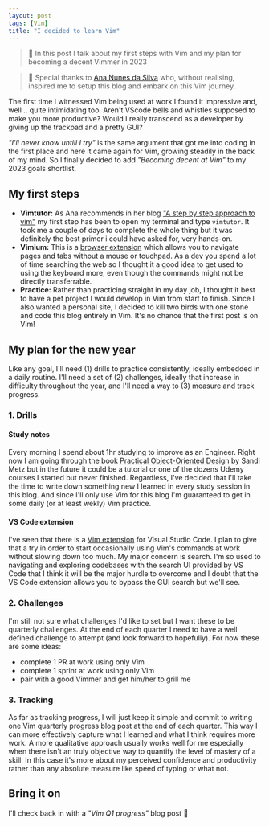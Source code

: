 ```yaml
---
layout: post
tags: [Vim]
title: "I decided to learn Vim"
---
```

> **🎯** In this post I talk about my first steps with Vim and my plan for becoming a decent Vimmer in 2023 

> **🙏** Special thanks to [Ana Nunes da Silva](https://www.ananunesdasilva.com/) who, without realising, inspired me to setup this blog and embark on this Vim journey.

The first time I witnessed Vim being used at work I found it impressive and, well .. quite intimidating too. Aren't VScode bells and whistles supposed to make you more productive? Would I really transcend as a developer by giving up the trackpad and a pretty GUI? 

_"I'll never know untill I try"_ is the same argument that got me into coding in the first place and here it came again for Vim, growing steadily in the back of my mind. So I finally decided to add _"Becoming decent at Vim"_ to my 2023 goals shortlist. 

## My first steps

- **Vimtutor:** As Ana recommends in her blog ["A step by step approach to vim"](https://www.ananunesdasilva.com/posts/step-by-step-vim) my first step has been to open my terminal and type `vimtutor`. It took me a couple of days to complete the whole thing but it was definitely the best primer i could have asked for, very hands-on.
- **Vimium:** This is a [browser extension](https://vimium.github.io/) which allows you to navigate pages and tabs without a mouse or touchpad. As a dev you spend a lot of time searching the web so I thought it a good idea to get used to using the keyboard more, even though the commands might not be directly transferrable.
- **Practice:** Rather than practicing straight in my day job, I thought it best to have a pet project I would develop in Vim from start to finish. Since I also wanted a personal site, I decided to kill two birds with one stone and code this blog entirely in Vim. It's no chance that the first post is on Vim!   

## My plan for the new year

Like any goal, I'll need (1) drills to practice consistently, ideally embedded in a daily routine. I'll need a set of (2) challenges, ideally that increase in difficulty throughout the year, and I'll need a way to (3) measure and track progress.

### 1. Drills

#### Study notes
Every morning I spend about 1hr studying to improve as an Engineer. Right now I am going through the book [Practical Object-Oriented Design](https://www.informit.com/store/practical-object-oriented-design-an-agile-primer-using-9780134456478?ranMID=24808) by Sandi Metz but in the future it could be a tutorial or one of the dozens Udemy courses I started but never finished. Regardless, I've decided that I'll take the time to write down something new I learned in every study session in this blog. And since I'll only use Vim for this blog I'm guaranteed to get in some daily (or at least wekly) Vim practice.

#### VS Code extension
I've seen that there is a [Vim extension](https://marketplace.visualstudio.com/items?itemName=vscodevim.vim) for Visual Studio Code. I plan to give that a try in order to start occasionally using Vim's commands at work without slowing down too much. My major concern is search. I'm so used to navigating and exploring codebases with the search UI provided by VS Code that I think it will be the major hurdle to overcome and I doubt that the VS Code extension allows you to bypass the GUI search but we'll see.
  
### 2. Challenges
I'm still not sure what challenges I'd like to set but I want these to be quarterly challenges. At the end of each quarter I need to have a well defined challenge to attempt (and look forward to hopefully). For now these are some ideas:
- complete 1 PR at work using only Vim
- complete 1 sprint at work using only Vim
- pair with a good Vimmer and get him/her to grill me

### 3. Tracking
As far as tracking progress, I will just keep it simple and commit to writing one Vim quarterly progress blog post at the end of each quarter. This way I can more effectively capture what I learned and what I think requires more work. A more qualitative approach usually works well for me especially when there isn't an truly objective way to quantify the level of mastery of a skill. In this case it's more about my perceived confidence and productivity rather than any absolute measure like speed of typing or what not.

## Bring it on

I'll check back in with a _"Vim Q1 progress"_ blog post 👋 

